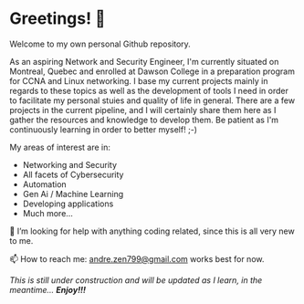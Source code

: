 # Greetings! 👋

Welcome to my own personal Github repository.

As an aspiring Network and Security Engineer, I'm currently situated on Montreal, Quebec and enrolled at Dawson College in a preparation program for CCNA and Linux networking. I base my current projects mainly in regards to these topics as well as the development of tools I need in order to facilitate my personal stuies and quality of life in general. There are a few projects in the current pipeline, and I will certainly share them here as I gather the resources and knowledge to develop them. Be patient as I'm continuously learning in order to better myself! ;-)

My areas of interest are in:

- Networking and Security
- All facets of Cybersecurity
- Automation
- Gen Ai / Machine Learning
- Developing applications
- Much more...

🤔 I’m looking for help with anything coding related, since this is all very new to me.

📫 How to reach me: [andre.zen799@gmail.com](mailto:andre.zen799@gmail.com) works best for now.

_This is still under construction and will be updated as I learn, in the meantime... **Enjoy!!!**_
